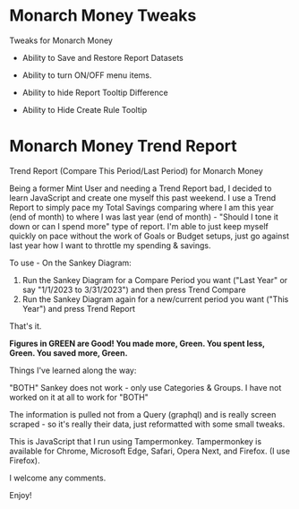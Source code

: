 # Monarch Money Tweaks
Tweaks for Monarch Money

* Ability to Save and Restore Report Datasets
  
* Ability to turn ON/OFF menu items.

* Ability to hide Report Tooltip Difference 

* Ability to Hide Create Rule Tooltip


# Monarch Money Trend Report
Trend Report (Compare This Period/Last Period) for Monarch Money


Being a former Mint User and needing a Trend Report bad, I decided to learn JavaScript and create one myself this past weekend. I use a Trend Report to simply pace my Total Savings comparing where I am this year (end of month) to where I was last year (end of month) - "Should I tone it down or can I spend more" type of report. I'm able to just keep myself quickly on pace without the work of Goals or Budget setups, just go against last year how I want to throttle my spending & savings.

To use - On the Sankey Diagram:

1. Run the Sankey Diagram for a Compare Period you want ("Last Year" or say "1/1/2023 to 3/31/2023") and then press Trend Compare
2. Run the Sankey Diagram again for a new/current period you want ("This Year") and press Trend Report

That's it.

**Figures in GREEN are Good!   You made more, Green.  You spent less, Green.  You saved more, Green.**

Things I've learned along the way:

"BOTH" Sankey does not work - only use Categories & Groups. I have not worked on it at all to work for "BOTH"

The information is pulled not from a Query (graphql) and is really screen scraped - so it's really their data, just reformatted with some small tweaks. 

This is JavaScript that I run using Tampermonkey.  Tampermonkey is available for Chrome, Microsoft Edge, Safari, Opera Next, and Firefox. (I use Firefox).

I welcome any comments.

Enjoy!
